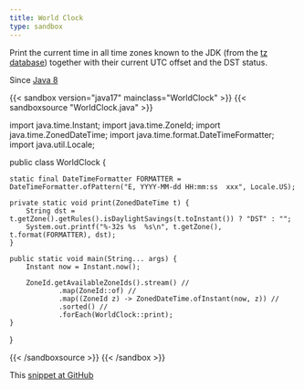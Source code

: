 ```yaml
---
title: World Clock
type: sandbox
---
```


Print the current time in all time zones known to the JDK (from the [tz
 database](https://en.wikipedia.org/wiki/Tz_database)) together with their
 current UTC offset and the DST status.

Since [Java 8](/jdk/8/)

{{< sandbox version="java17" mainclass="WorldClock" >}}
{{< sandboxsource "WorldClock.java" >}}

import java.time.Instant;
import java.time.ZoneId;
import java.time.ZonedDateTime;
import java.time.format.DateTimeFormatter;
import java.util.Locale;

public class WorldClock {

	static final DateTimeFormatter FORMATTER = DateTimeFormatter.ofPattern("E, YYYY-MM-dd HH:mm:ss  xxx", Locale.US);

	private static void print(ZonedDateTime t) {
		String dst = t.getZone().getRules().isDaylightSavings(t.toInstant()) ? "DST" : "";
		System.out.printf("%-32s %s  %s\n", t.getZone(), t.format(FORMATTER), dst);
	}

	public static void main(String... args) {
		Instant now = Instant.now();

		ZoneId.getAvailableZoneIds().stream() //
				.map(ZoneId::of) //
				.map((ZoneId z) -> ZonedDateTime.ofInstant(now, z)) //
				.sorted() //
				.forEach(WorldClock::print);
	}

}

{{< /sandboxsource >}}
{{< /sandbox >}}

This [snippet at GitHub](https://github.com/marchof/io.javaalmanac.snippets/tree/master/src/main/java/io/javaalmanac/snippets/time/WorldClock.java)

